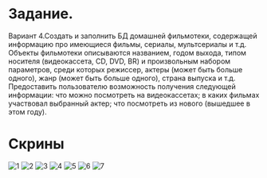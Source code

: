# Задание.
Вариант 4.Создать и заполнить БД домашней фильмотеки, содержащей информацию про имеющиеся фильмы, сериалы, мультсериалы и т.д. Объекты фильмотеки описываются названием, годом выхода, типом носителя (видеокассета, CD, DVD, BR) и произвольным набором параметров, среди которых режиссер, актеры (может быть больше одного), жанр (может быть больше одного), страна выпуска и т.д.
Предоставить пользователю возможность получения следующей информации:
что можно посмотреть на видеокассетах;
в каких фильмах участвовал выбранный актер;
что посмотреть из нового (вышедшее в этом году).
# Скрины 
![1](https://user-images.githubusercontent.com/108333503/176248797-5c9d11b2-abf4-4962-ba93-10b850b077d5.png)
![2](https://user-images.githubusercontent.com/108333503/176248811-059d21ff-dba6-40fe-853d-02a36fae5416.png)
![3](https://user-images.githubusercontent.com/108333503/176248819-bbf23865-46f1-49ce-8d85-9bf71a897bd9.png)
![4](https://user-images.githubusercontent.com/108333503/176248824-46bc74e1-e0ad-4428-af2c-69d20d1fffbf.png)
![5](https://user-images.githubusercontent.com/108333503/176248829-ff0df92a-b64b-413b-8b0b-1f6a35db4c5e.png)
![6](https://user-images.githubusercontent.com/108333503/176248837-213a6e5e-d3c9-4adf-8b60-5e064c0a08cc.png)
![7](https://user-images.githubusercontent.com/108333503/176248844-0bee37a1-847a-4798-a607-853ee42b1cf8.png)
